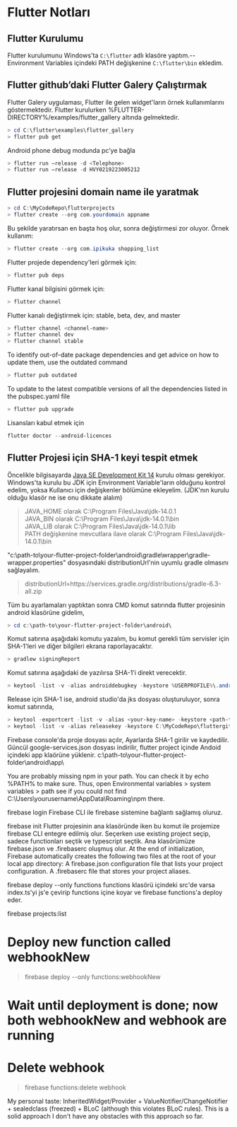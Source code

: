 # Flutter Notları

## Flutter Kurulumu

Flutter kurulumunu Windows'ta `C:\flutter` adlı klasöre yaptım.--
Environment Variables içindeki PATH değişkenine `C:\flutter\bin` ekledim.

## Flutter github’daki Flutter Galery Çalıştırmak

Flutter Galery uygulaması, Flutter ile gelen widget'ların örnek kullanımlarını göstermektedir.
Flutter kurulurken %FLUTTER-DIRECTORY%/examples/flutter_gallery altında gelmektedir.

```powershell
> cd C:\flutter\examples\flutter_gallery
> flutter pub get
```

Android phone debug modunda pc’ye bağla

```powershell
> flutter run –release -d <Telephone>
> flutter run –release -d HVY0219223005212
```

## Flutter projesini domain name ile yaratmak

```powershell
> cd C:\MyCodeRepo\flutterprojects
> flutter create --org com.yourdomain appname
```

Bu şekilde yaratırsan en başta hoş olur, sonra değiştirmesi zor oluyor. Örnek kullanım:

```powershell
> flutter create --org com.ipikuka shopping_list
```

Flutter projede dependency'leri görmek için:

```powershell
> flutter pub deps
```

Flutter kanal bilgisini görmek için:

```powershell
> flutter channel
```

Flutter kanalı değiştirmek için: stable, beta, dev, and master

```powershell
> flutter channel <channel-name>
> flutter channel dev
> flutter channel stable
```

To identify out-of-date package dependencies and get advice on how to update them, use the outdated command

```powershell
> flutter pub outdated
```

To update to the latest compatible versions of all the dependencies listed in the pubspec.yaml file

```powershell
> flutter pub upgrade
```

Lisansları kabul etmek için

```powershell
flutter doctor --android-licences
```

## Flutter Projesi için SHA-1 keyi tespit etmek

Öncelikle bilgisayarda [Java SE Development Kit 14](https://www.oracle.com/java/technologies/javase-jdk14-downloads.html) kurulu olması gerekiyor.
Windows'ta kurulu bu JDK için Environment Variable'ların olduğunu kontrol edelim, yoksa Kullanıcı için değişkenler bölümüne ekleyelim. (JDK'nın kurulu olduğu klasör ne ise onu dikkate alalım)

> JAVA_HOME olarak C:\Program Files\Java\jdk-14.0.1<br>
> JAVA_BIN olarak C:\Program Files\Java\jdk-14.0.1\bin<br>
> JAVA_LIB olarak C:\Program Files\Java\jdk-14.0.1\lib<br>
> PATH değişkenine mevcutlara ilave olarak C:\Program Files\Java\jdk-14.0.1\bin<br>

"c:\path-to\your-flutter-project-folder\android\gradle\wrapper\gradle-wrapper.properties" dosyasındaki distributionUrl'nin uyumlu gradle olmasını sağlayalım.

> distributionUrl=https\://services.gradle.org/distributions/gradle-6.3-all.zip

Tüm bu ayarlamaları yaptıktan sonra CMD komut satırında flutter projesinin android klasörüne gidelim,

```powershell
> cd c:\path-to\your-flutter-project-folder\android\
```

Komut satırına aşağıdaki komutu yazalım, bu komut gerekli tüm servisler için SHA-1'leri ve diğer bilgileri ekrana raporlayacaktır.

```powershell
> gradlew signingReport
```

Komut satırına aşağıdaki de yazılırsa SHA-1'i direkt verecektir.

```powershell
> keytool -list -v -alias androiddebugkey -keystore %USERPROFILE%\.android\debug.keystore
```

Release için SHA-1 ise, android studio'da jks dosyası oluşturuluyor, sonra komut satırında,

```powershell
> keytool -exportcert -list -v -alias <your-key-name> -keystore <path-to-production-keystore>
> keytool -list -v -alias releasekey -keystore C:\MyCodeRepo\fluttergithubprojects\xinthink_flt_keep\releaseKey.jks
```

Firebase console'da proje dosyası açılır, Ayarlarda SHA-1 girilir ve kaydedilir.
Güncül google-services.json dosyası indirilir, flutter project içinde Andoid içindeki app klaörüne yüklenir.
c:\path-to\your-flutter-project-folder\android\app\

You are probably missing npm in your path. You can check it by echo %PATH% to make sure. Thus, open Environmental variables > system variables > path
see if you could not find C:\Users\yourusername\AppData\Roaming\npm there.

firebase login
Firebase CLI ile firebase sistemine bağlantı sağlamış oluruz.

firebase init
Flutter projesinin ana klasöründe iken bu komut ile projemize firebase CLI entegre edilmiş olur.
Seçerken use existing project seçip, sadece functionları seçtik ve typescript seçtik.
Ana klasörümüze firebase.json ve .firebaserc oluşmuş olur.
At the end of initialization, Firebase automatically creates the following two files at the root of your local app directory:
A firebase.json configuration file that lists your project configuration.
A .firebaserc file that stores your project aliases.

firebase deploy --only functions
functions klasörü içindeki src'de varsa index.ts'yi js'e çevirip functions içine koyar ve firebase functions'a deploy eder.

firebase projects:list

# Deploy new function called webhookNew

> firebase deploy --only functions:webhookNew

# Wait until deployment is done; now both webhookNew and webhook are running

# Delete webhook

> firebase functions:delete webhook

My personal taste: InheritedWidget/Provider + ValueNotifier/ChangeNotifier + sealedclass (freezed) + BLoC (although this violates BLoC rules). This is a solid approach I don't have any obstacles with this approach so far.
